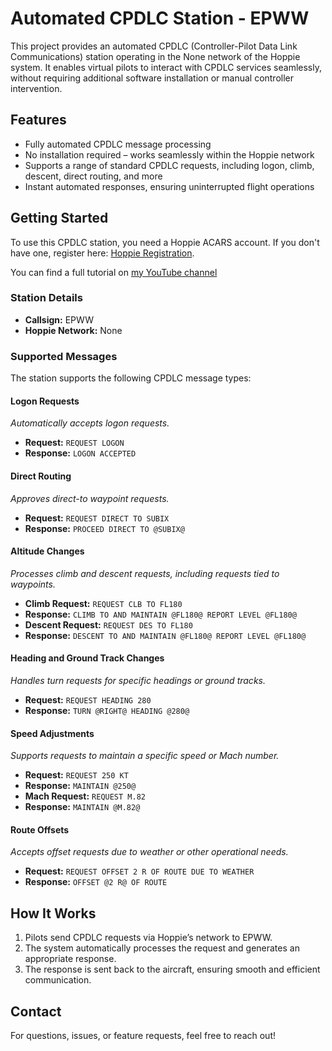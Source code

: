 # Automated CPDLC Station - EPWW

This project provides an automated CPDLC (Controller-Pilot Data Link Communications) station operating in the None network of the Hoppie system. It enables virtual pilots to interact with CPDLC services seamlessly, without requiring additional software installation or manual controller intervention.

## Features
- Fully automated CPDLC message processing
- No installation required – works seamlessly within the Hoppie network
- Supports a range of standard CPDLC requests, including logon, climb, descent, direct routing, and more
- Instant automated responses, ensuring uninterrupted flight operations

## Getting Started
To use this CPDLC station, you need a Hoppie ACARS account. If you don't have one, register here: [Hoppie Registration](https://www.hoppie.nl/acars/system/register.html).

You can find a full tutorial on [my YouTube channel](https://www.youtube.com/watch?v=6Zl-o9pIU-E)

### Station Details
- **Callsign:** EPWW
- **Hoppie Network:** None

### Supported Messages
The station supports the following CPDLC message types:

#### Logon Requests
*Automatically accepts logon requests.*
- **Request:** `REQUEST LOGON`
- **Response:** `LOGON ACCEPTED`

#### Direct Routing
*Approves direct-to waypoint requests.*
- **Request:** `REQUEST DIRECT TO SUBIX`
- **Response:** `PROCEED DIRECT TO @SUBIX@`

#### Altitude Changes
*Processes climb and descent requests, including requests tied to waypoints.*
- **Climb Request:** `REQUEST CLB TO FL180`
- **Response:** `CLIMB TO AND MAINTAIN @FL180@ REPORT LEVEL @FL180@`
- **Descent Request:** `REQUEST DES TO FL180`
- **Response:** `DESCENT TO AND MAINTAIN @FL180@ REPORT LEVEL @FL180@`

#### Heading and Ground Track Changes
*Handles turn requests for specific headings or ground tracks.*
- **Request:** `REQUEST HEADING 280`
- **Response:** `TURN @RIGHT@ HEADING @280@`

#### Speed Adjustments
*Supports requests to maintain a specific speed or Mach number.*
- **Request:** `REQUEST 250 KT`
- **Response:** `MAINTAIN @250@`
- **Mach Request:** `REQUEST M.82`
- **Response:** `MAINTAIN @M.82@`

#### Route Offsets
*Accepts offset requests due to weather or other operational needs.*
- **Request:** `REQUEST OFFSET 2 R OF ROUTE DUE TO WEATHER`
- **Response:** `OFFSET @2 R@ OF ROUTE`

## How It Works
1. Pilots send CPDLC requests via Hoppie’s network to EPWW.
2. The system automatically processes the request and generates an appropriate response.
3. The response is sent back to the aircraft, ensuring smooth and efficient communication.

## Contact
For questions, issues, or feature requests, feel free to reach out!
